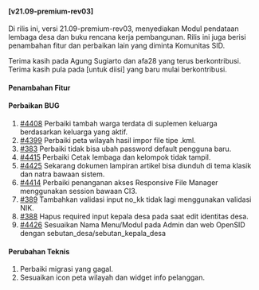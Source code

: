 #### [v21.09-premium-rev03]

Di rilis ini, versi 21.09-premium-rev03, menyediakan Modul pendataan lembaga desa dan buku rencana kerja pembangunan. Rilis ini juga berisi penambahan fitur dan perbaikan lain yang diminta Komunitas SID.

Terima kasih pada Agung Sugiarto dan afa28 yang terus berkontribusi. Terima kasih pula pada [untuk diisi] yang baru mulai berkontribusi.

#### Penambahan Fitur


#### Perbaikan BUG
1. [#4408](https://github.com/OpenSID/OpenSID/issues/4408) Perbaiki tambah warga terdata di suplemen keluarga berdasarkan keluarga yang aktif.
2. [#4399](https://github.com/OpenSID/OpenSID/issues/4399) Perbaiki peta wilayah hasil impor file tipe .kml.
3. [#383](https://github.com/OpenSID/premium/issues/383) Perbaiki tidak bisa ubah password default pengguna baru.
4. [#4415](https://github.com/OpenSID/OpenSID/issues/4415) Perbaiki Cetak lembaga dan kelompok tidak tampil.
5. [#4425](https://github.com/OpenSID/OpenSID/issues/4425) Sekarang dokumen lampiran artikel bisa diunduh di tema klasik dan natra bawaan sistem.
6. [#4414](https://github.com/OpenSID/OpenSID/issues/4414) Perbaiki penanganan akses Responsive File Manager menggunakan session bawaan CI3.
7. [#389](https://github.com/OpenSID/premium/issues/389) Tambahkan validasi input no_kk tidak lagi menggunakan validasi NIK.
8. [#388](https://github.com/OpenSID/OpenSID/issues/388) Hapus required input kepala desa pada saat edit identitas desa.
9. [#4426](https://github.com/OpenSID/OpenSID/issues/4426) Sesuaikan Nama Menu/Modul pada Admin dan web OpenSID dengan sebutan_desa/sebutan_kepala_desa


#### Perubahan Teknis
1. Perbaiki migrasi yang gagal.
2. Sesuaikan icon peta wilayah dan widget info pelanggan.
